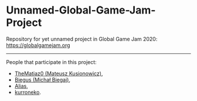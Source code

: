 # Unnamed-Global-Game-Jam-Project
Repository for yet unnamed project in Global Game Jam 2020: https://globalgamejam.org

***

People that participate in this project:
- [TheMatiaz0 (Mateusz Kusionowicz)](https://github.com/TheMatiaz0),
- [Biegus (Michał Biegaj)](https://github.com/Biegus),
- [Alias](https://github.com/4lias),
- [kurroneko](https://github.com/kurroneko).
